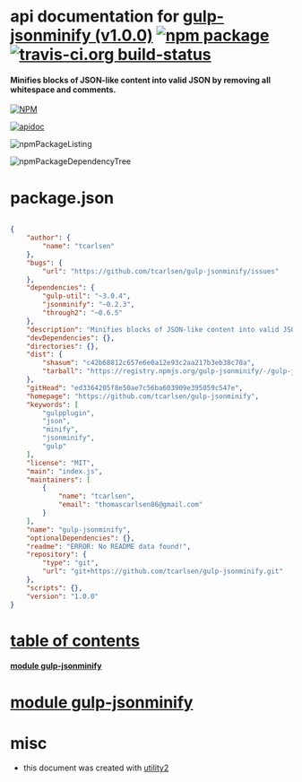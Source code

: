 # api documentation for  [gulp-jsonminify (v1.0.0)](https://github.com/tcarlsen/gulp-jsonminify)  [![npm package](https://img.shields.io/npm/v/npmdoc-gulp-jsonminify.svg?style=flat-square)](https://www.npmjs.org/package/npmdoc-gulp-jsonminify) [![travis-ci.org build-status](https://api.travis-ci.org/npmdoc/node-npmdoc-gulp-jsonminify.svg)](https://travis-ci.org/npmdoc/node-npmdoc-gulp-jsonminify)
#### Minifies blocks of JSON-like content into valid JSON by removing all whitespace and comments.

[![NPM](https://nodei.co/npm/gulp-jsonminify.png?downloads=true)](https://www.npmjs.com/package/gulp-jsonminify)

[![apidoc](https://npmdoc.github.io/node-npmdoc-gulp-jsonminify/build/screenCapture.buildNpmdoc.browser._2Fhome_2Ftravis_2Fbuild_2Fnpmdoc_2Fnode-npmdoc-gulp-jsonminify_2Ftmp_2Fbuild_2Fapidoc.html.png)](https://npmdoc.github.io/node-npmdoc-gulp-jsonminify/build/apidoc.html)

![npmPackageListing](https://npmdoc.github.io/node-npmdoc-gulp-jsonminify/build/screenCapture.npmPackageListing.svg)

![npmPackageDependencyTree](https://npmdoc.github.io/node-npmdoc-gulp-jsonminify/build/screenCapture.npmPackageDependencyTree.svg)



# package.json

```json

{
    "author": {
        "name": "tcarlsen"
    },
    "bugs": {
        "url": "https://github.com/tcarlsen/gulp-jsonminify/issues"
    },
    "dependencies": {
        "gulp-util": "~3.0.4",
        "jsonminify": "~0.2.3",
        "through2": "~0.6.5"
    },
    "description": "Minifies blocks of JSON-like content into valid JSON by removing all whitespace and comments.",
    "devDependencies": {},
    "directories": {},
    "dist": {
        "shasum": "c42b68812c657e6e0a12e93c2aa217b3eb38c70a",
        "tarball": "https://registry.npmjs.org/gulp-jsonminify/-/gulp-jsonminify-1.0.0.tgz"
    },
    "gitHead": "ed3364205f8e50ae7c56ba603909e395059c547e",
    "homepage": "https://github.com/tcarlsen/gulp-jsonminify",
    "keywords": [
        "gulpplugin",
        "json",
        "minify",
        "jsonminify",
        "gulp"
    ],
    "license": "MIT",
    "main": "index.js",
    "maintainers": [
        {
            "name": "tcarlsen",
            "email": "thomascarlsen86@gmail.com"
        }
    ],
    "name": "gulp-jsonminify",
    "optionalDependencies": {},
    "readme": "ERROR: No README data found!",
    "repository": {
        "type": "git",
        "url": "git+https://github.com/tcarlsen/gulp-jsonminify.git"
    },
    "scripts": {},
    "version": "1.0.0"
}
```



# <a name="apidoc.tableOfContents"></a>[table of contents](#apidoc.tableOfContents)

#### [module gulp-jsonminify](#apidoc.module.gulp-jsonminify)



# <a name="apidoc.module.gulp-jsonminify"></a>[module gulp-jsonminify](#apidoc.module.gulp-jsonminify)



# misc
- this document was created with [utility2](https://github.com/kaizhu256/node-utility2)
